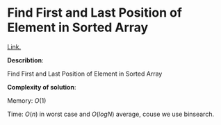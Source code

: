 # Find First and Last Position of Element in Sorted Array

[Link.](https://leetcode.com/problems/find-first-and-last-position-of-element-in-sorted-array/description/)

**Describtion**:

Find First and Last Position of Element in Sorted Array

**Complexity of solution**:

Memory: *O*(1)

Time: *O*(*n*) in worst case and *O*(*logN*) average, couse we use binsearch. 